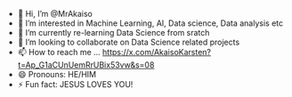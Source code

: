 - 👋 Hi, I’m @MrAkaiso
- 👀 I’m interested in Machine Learning, AI, Data science, Data analysis etc
- 🌱 I’m currently re-learning Data Science from sratch
- 💞️ I’m looking to collaborate on Data Science related projects
- 📫 How to reach me ... https://x.com/AkaisoKarsten?t=Ap_G1aCUnUemRrUBix53vw&s=08 
- 😄 Pronouns: HE/HIM
- ⚡ Fun fact: JESUS LOVES YOU!

<!---
MrAkaiso/MrAkaiso is a ✨ special ✨ repository because its `README.md` (this file) appears on your GitHub profile.
You can click the Preview link to take a look at your changes.
--->
